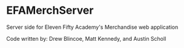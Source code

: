 # EFAMerchServer
Server side for Eleven Fifty Academy's Merchandise web application

Code written by: Drew Blincoe, Matt Kennedy, and Austin Scholl
